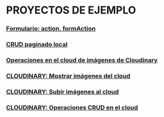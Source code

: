 # PROYECTOS DE EJEMPLO

### [Formulario: action, formAction ](https://github.com/jamj2000/nxform)
### [CRUD paginado local](https://github.com/jamj2000/nxcrud-pag)
### [Operaciones en el cloud de imágenes de Cloudinary](https://github.com/jamj2000/cloudinary)
### [CLOUDINARY: Mostrar imágenes del cloud](https://github.com/jamj2000/nxcloudinary-gallery)
### [CLOUDINARY: Subir imágenes al cloud](https://github.com/jamj2000/nxcloudinary-upload)
### [CLOUDINARY: Operaciones CRUD en el cloud](https://github.com/jamj2000/nxcloudinary-crud)
